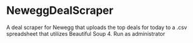 # NeweggDealScraper
A deal scraper for Newegg that uploads the top deals for today to a .csv spreadsheet that utilizes Beautiful Soup 4.
Run as administrator
